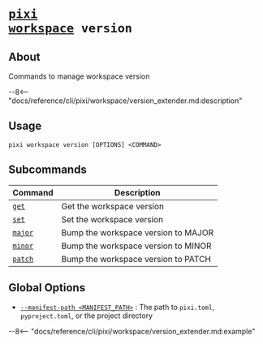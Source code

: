 <!--- This file is autogenerated. Do not edit manually! -->
# <code>[pixi](../../pixi.md) [workspace](../workspace.md) version</code>

## About
Commands to manage workspace version

--8<-- "docs/reference/cli/pixi/workspace/version_extender.md:description"

## Usage
```
pixi workspace version [OPTIONS] <COMMAND>
```

## Subcommands
| Command | Description |
|---------|-------------|
| [`get`](version/get.md) | Get the workspace version |
| [`set`](version/set.md) | Set the workspace version |
| [`major`](version/major.md) | Bump the workspace version to MAJOR |
| [`minor`](version/minor.md) | Bump the workspace version to MINOR |
| [`patch`](version/patch.md) | Bump the workspace version to PATCH |


## Global Options
- <a id="arg---manifest-path" href="#arg---manifest-path">`--manifest-path <MANIFEST_PATH>`</a>
:  The path to `pixi.toml`, `pyproject.toml`, or the project directory

--8<-- "docs/reference/cli/pixi/workspace/version_extender.md:example"
